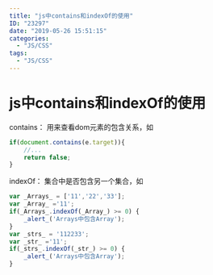 ```yaml
---
title: "js中contains和indexOf的使用"
ID: "23297"
date: "2019-05-26 15:51:15"
categories: 
  - "JS/CSS"
tags: 
  - "JS/CSS"
---
```


# js中contains和indexOf的使用

contains： 用来查看dom元素的包含关系，如

``` js 
if(document.contains(e.target)){
    //...
    return false;
}
```

indexOf： 集合中是否包含另一个集合，如

``` js 
var _Arrays_ = ['11','22','33'];
var _Array_ ='11';
if(_Arrays_.indexOf(_Array_) >= 0) {
    _alert_('Arrays中包含Array');
}
var _strs_ = '112233';
var _str_ ='11';
if(_strs_.indexOf(_str_) >= 0) {
    _alert_('Arrays中包含Array');
}
```
